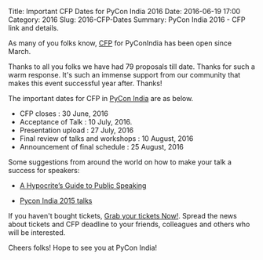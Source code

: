 Title: Important CFP Dates for PyCon India 2016
Date: 2016-06-19 17:00
Category: 2016
Slug: 2016-CFP-Dates
Summary: PyCon India 2016 - CFP link and details.

As many of you folks know, [CFP](https://in.pycon.org/cfp/2016/proposals/) for PyConIndia has been open since March.

Thanks to all you folks we have had 79 proposals till date. Thanks for such a warm response.
It's such an immense support from our community that makes this event successful year after. Thanks!


The important dates for CFP in [PyCon India](http://in.pycon.org/2016) are as below.


- CFP closes                            : 30 June, 2016
- Acceptance of Talk                    : 10 July, 2016.
- Presentation upload                   : 27 July, 2016
- Final review of talks and workshops   : 10 August, 2016
- Announcement of final schedule        : 25 August, 2016

Some suggestions from around the world on how to make your talk a success for speakers:

- [A Hypocrite’s Guide to Public Speaking](https://www.youtube.com/watch?v=uH_-_mrksV4&feature=youtu.be)

- [Pycon India 2015 talks](https://www.youtube.com/playlist?list=PL6GW05BfqWIe6rMoFFWmllPegB2gU069m)

If you haven't bought tickets, [Grab  your tickets Now!](https://in.explara.com/e/pycon-india-2016). Spread the news about tickets and CFP deadline to your friends, colleagues and others who will be interested.

Cheers folks! Hope to see you at PyCon India!
